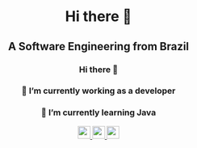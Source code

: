<div align="center"="center">
<h1 align="center">Hi there 👋</h1>
<h2 align="center">A Software Engineering from Brazil</h2>
</div>




<div align="center"="center">
<h3 align="center"> Hi there 👋</h3>
<h3 align="center">🔭 I’m currently working as a developer</h3>
<h3 align="center">🌱 I’m currently learning Java</h3>
</div>

<div align="center">
<a href="https://www.linkedin.com/in/carlos-cardoso-886530249/">
<img max width = 25px src="https://img.shields.io/badge/LinkedIn-0077B5?style=for-the-badge&logo=linkedin&logoColor=white" >
</a>
<a href="https://www.instagram.com/carlos_ccardoso/">
<img max width = 25px src="https://img.shields.io/badge/Instagram-E4405F?style=for-the-badge&logo=instagram&logoColor=white" >
</a>
<a href="https://wa.me/5551984160259?text=Oii+vim+pelo+teu+GitHub+%3AP">
<img max width = 25px src="https://img.shields.io/badge/WhatsApp-25D366?logo=whatsapp&logoColor=fff&style=flat" >
</a>

</div>
